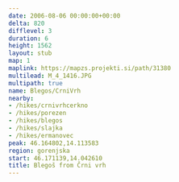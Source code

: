 ```yaml
---
date: 2006-08-06 00:00:00+00:00
delta: 820
difflevel: 3
duration: 6
height: 1562
layout: stub
map: 1
maplink: https://mapzs.projekti.si/path/31380
multilead: M_4_1416.JPG
multipath: true
name: Blegos/CrniVrh
nearby:
- /hikes/crnivrhcerkno
- /hikes/porezen
- /hikes/blegos
- /hikes/slajka
- /hikes/ermanovec
peak: 46.164802,14.113583
region: gorenjska
start: 46.171139,14.042610
title: Blegoš from Črni vrh
---
```

